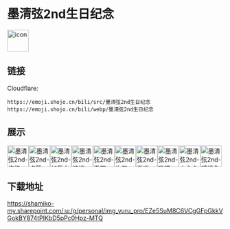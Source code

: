 # 墨清弦2nd生日纪念
<img src="https://emoji.shojo.cn/bili/src/墨清弦2nd生日纪念/icon.png" width="50" height="50" alt="icon">

## 链接
Cloudflare:
```
https://emoji.shojo.cn/bili/src/墨清弦2nd生日纪念
https://emoji.shojo.cn/bili/webp/墨清弦2nd生日纪念
```
## 展示
<img src="https://emoji.shojo.cn/bili/src/墨清弦2nd生日纪念/墨清弦2nd-抱抱.png" width="50" height="50" alt="墨清弦2nd-抱抱"><img src="https://emoji.shojo.cn/bili/src/墨清弦2nd生日纪念/墨清弦2nd-点赞.png" width="50" height="50" alt="墨清弦2nd-点赞"><img src="https://emoji.shojo.cn/bili/src/墨清弦2nd生日纪念/墨清弦2nd-加载中.png" width="50" height="50" alt="墨清弦2nd-加载中"><img src="https://emoji.shojo.cn/bili/src/墨清弦2nd生日纪念/墨清弦2nd-惊讶.png" width="50" height="50" alt="墨清弦2nd-惊讶"><img src="https://emoji.shojo.cn/bili/src/墨清弦2nd生日纪念/墨清弦2nd-撒花.png" width="50" height="50" alt="墨清弦2nd-撒花"><img src="https://emoji.shojo.cn/bili/src/墨清弦2nd生日纪念/墨清弦2nd-生气.png" width="50" height="50" alt="墨清弦2nd-生气"><img src="https://emoji.shojo.cn/bili/src/墨清弦2nd生日纪念/墨清弦2nd-无语.png" width="50" height="50" alt="墨清弦2nd-无语"><img src="https://emoji.shojo.cn/bili/src/墨清弦2nd生日纪念/墨清弦2nd-吸猫.png" width="50" height="50" alt="墨清弦2nd-吸猫"><img src="https://emoji.shojo.cn/bili/src/墨清弦2nd生日纪念/墨清弦2nd-小心心.png" width="50" height="50" alt="墨清弦2nd-小心心"><img src="https://emoji.shojo.cn/bili/src/墨清弦2nd生日纪念/墨清弦2nd-蹲墙角.png" width="50" height="50" alt="墨清弦2nd-蹲墙角">

## 下载地址

https://shamiko-my.sharepoint.com/:u:/g/personal/img_yuru_pro/EZe5SuM8C6VCgGFpGkkVGokBY874tPIKbD5pPc0Hpz-MTQ